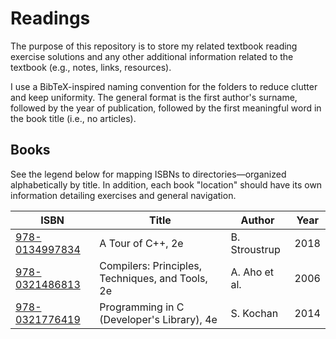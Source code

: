 # Readings
The purpose of this repository is to store my related textbook reading exercise solutions and any other additional information related to the textbook (e.g., notes, links, resources).

I use a BibTeX-inspired naming convention for the folders to reduce clutter and keep uniformity. The general format is the first author's surname, followed by the year of publication, followed by the first meaningful word in the book title (i.e., no articles).

## Books
See the legend below for mapping ISBNs to directories&mdash;organized alphabetically by title. In addition, each book "location" should have its own information detailing exercises and general navigation.

| ISBN | Title | Author | Year
| --- | --- | --- | --- |
| [978-0134997834](https://github.com/andersonjwan/readings/tree/main/978-0134997834) | A Tour of C++, 2e | B. Stroustrup | 2018
| [978-0321486813](https://github.com/andersonjwan/readings/tree/main/978-0321486813) | Compilers: Principles, Techniques, and Tools, 2e | A. Aho et al. |2006
| [978-0321776419](https://github.com/andersonjwan/readings/tree/main/978-0321776419) | Programming in C (Developer's Library), 4e | S. Kochan | 2014
